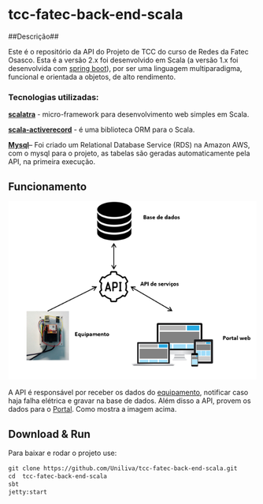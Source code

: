 # tcc-fatec-back-end-scala


##Descrição##

Este é o repositório da API do Projeto de TCC do curso de Redes da Fatec Osasco.
Esta é a versão 2.x foi desenvolvido em Scala (a versão 1.x foi desenvolvida com [spring boot](https://github.com/Uniliva/tcc-fatec-back-end "spring boot")), por ser uma linguagem multiparadigma, funcional e orientada a objetos, de alto rendimento.

### Tecnologias utilizadas:
**[scalatra](http://scalatra.org/ "scalatra")** - micro-framework para desenvolvimento web simples em Scala.


**[scala-activerecord](https://github.com/aselab/scala-activerecord "scala-activerecord")** -  é uma biblioteca ORM para o Scala.


**[Mysql](https://aws.amazon.com/pt/rds/ "Mysql")**– Foi criado um Relational Database Service (RDS) na Amazon AWS, com o mysql para o projeto, as tabelas são geradas automaticamente pela API, na primeira execução.


## Funcionamento

![Estrutura do projeto](https://github.com/Uniliva/Projeto-tcc-fatec/blob/master/documentos/Estrutura.png)

A API é responsável por receber os dados do [equipamento](https://github.com/Uniliva/tcc-fatec-arduino "equipamento"), notificar caso haja falha elétrica e gravar na base de dados. Além disso a API, provem os dados para o [Portal](https://github.com/Uniliva/tcc-fatec-front-end-angular2 "Portal"). Como mostra a imagem acima.

## Download & Run

Para baixar e rodar o projeto use:
```
git clone https://github.com/Uniliva/tcc-fatec-back-end-scala.git
cd  tcc-fatec-back-end-scala
sbt
jetty:start
```